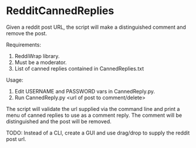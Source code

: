 RedditCannedReplies
===================

Given a reddit post URL, the script will make a distinguished comment and remove the post.

Requirements:

1. ReddiWrap library.
2. Must be a moderator.
3. List of canned replies contained in CannedReplies.txt
    

Usage:

1. Edit USERNAME and PASSWORD vars in CannedReply.py.
2. Run CannedReply.py <url of post to comment/delete>

The script will validate the url supplied via the command line and print a menu of canned replies to use as a comment reply.  The comment will be distinguished and the post will be removed.

TODO:  Instead of a CLI, create a GUI and use drag/drop to supply the reddit post url.

